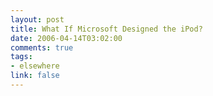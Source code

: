 ```yaml
--- 
layout: post
title: What If Microsoft Designed the iPod?
date: 2006-04-14T03:02:00
comments: true
tags:
- elsewhere
link: false
---
```

<object width="425" height="350"><param name="movie" value="http://www.youtube.com/v/aeXAcwriid0"></param><embed src="http://www.youtube.com/v/aeXAcwriid0" type="application/x-shockwave-flash" width="425" height="350"></embed></object>
